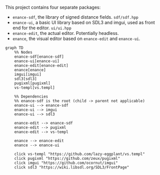 This project contains four separate packages:

- `enance-sdf`, the library of signed distance fields. `sdf/sdf.hpp`
- `enance-ui`, a basic UI library based on SDL3 and imgui, used as front end for the editor. `ui/ui.hpp`
- `enance-edit`, the actual editor. Potentially headless.
- `enance`, the visual editor based on `enance-edit` and `enance-ui`.

```mermaid
graph TD
    %% Nodes
    enance-sdf[enance-sdf]
    enance-ui[enance-ui]
    enance-edit[enance-edit]
    enance[enance]
    imgui[imgui]
    sdl3[sdl3]
    pugixml[pugixml]
    vs-templ[vs.templ]

    %% Dependencies
    %% enance-sdf is the root (child -> parent not applicable)
    enance-ui --> enance-sdf
    enance-ui --> imgui
    enance-ui --> sdl3

    enance-edit --> enance-sdf
    enance-edit --> pugixml
    enance-edit --> vs-templ

    enance --> enance-edit
    enance --> enance-ui

    click vs-templ "https://github.com/lazy-eggplant/vs.templ"
    click pugixml "https://github.com/zeux/pugixml"
    click imgui "https://github.com/ocornut/imgui"
    click sdl3 "https://wiki.libsdl.org/SDL3/FrontPage"
```

